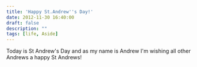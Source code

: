 ```yaml
---
title: 'Happy St.Andrew''s Day!'
date: 2012-11-30 16:40:00
draft: false
description: ""
tags: [life, Aside]
---
```


Today is St Andrew's Day and as my name is Andrew I'm wishing all other Andrews a happy St Andrews!